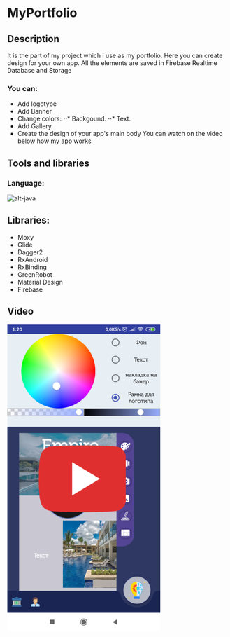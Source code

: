 # MyPortfolio
## Description
  It is the part of my project which i use as my portfolio. Here you can create design for your own app. All the elements are saved in Firebase Realtime Database and Storage
  ### You can:
  * Add logotype
  * Add Banner
  * Change colors:
  ⋅⋅* Backgound.
  ⋅⋅* Text.
  * Add Gallery
  * Create the design of your app's main body
  You can watch on the video below how my app works
  
## Tools and libraries
### Language:
![alt-java](https://sdtimes.com/wp-content/uploads/2018/09/Java-logo-490x301.jpg "JAVA")

## Libraries:
* Moxy
* Glide
* Dagger2
* RxAndroid
* RxBinding
* GreenRobot
* Material Design
* Firebase

## Video
[![ALT-vido](https://github.com/FriedrichMykola/MyPortfolio/blob/master/Image.png?raw=true)](https://www.youtube.com/watch?v=mIxi6ZiTrJo)
